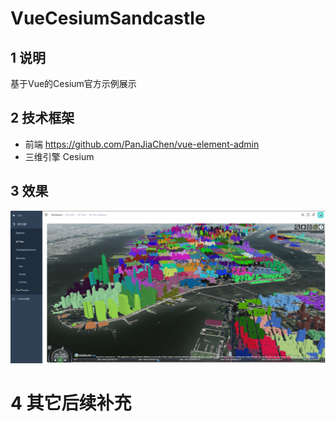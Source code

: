 # VueCesiumSandcastle

## 1 说明 
基于Vue的Cesium官方示例展示

## 2 技术框架
- 前端 https://github.com/PanJiaChen/vue-element-admin
- 三维引擎 Cesium

## 3 效果



![1646124086485](.\img\1646124086485.png)

# 4 其它后续补充